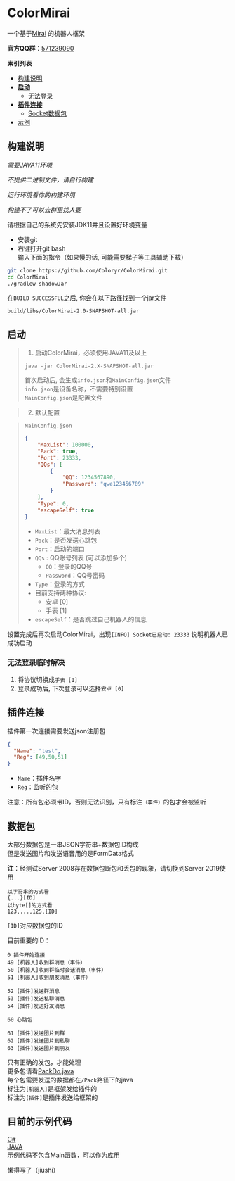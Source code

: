 # ColorMirai
一个基于[Mirai](https://github.com/mamoe/mirai) 的机器人框架


**官方QQ群**：[571239090](https://qm.qq.com/cgi-bin/qm/qr?k=85m_MZMJ7BbyZ2vZW4wHVZGGvGnIL2As&jump_from=webapi)

**索引列表**


- [构建说明](#构建说明)
- [**启动**](#启动)
    - [无法登录](#无法登录临时解决)
- [**插件连接**](#插件连接)
    - [Socket数据包](#数据包)
- [示例](#目前的示例代码)



## 构建说明
*需要JAVA11环境*

*不提供二进制文件，请自行构建*

*运行环境看你的构建环境*

*构建不了可以去群里找人要*


请根据自己的系统先安装JDK11并且设置好环境变量  
- 安装git  
- 右键打开git bash  
输入下面的指令（如果慢的话, 可能需要梯子等工具辅助下载）
```bash
git clone https://github.com/Coloryr/ColorMirai.git
cd ColorMirai
./gradlew shadowJar
```
在`BUILD SUCCESSFUL`之后, 你会在以下路径找到一个jar文件

`build/libs/ColorMirai-2.0-SNAPSHOT-all.jar`


## 启动
> 1. 启动ColorMirai，必须使用JAVA11及以上
> ```
> java -jar ColorMirai-2.X-SNAPSHOT-all.jar
> ```
> 首次启动后, 会生成`info.json`和`MainConfig.json`文件  
> `info.json`是设备名称，不需要特别设置  
> `MainConfig.json`是配置文件

> 2. 默认配置

> `MainConfig.json`
> ```Json
> {
>     "MaxList": 100000,
>     "Pack": true,
>     "Port": 23333,
>     "QQs": [
>         {
>             "QQ": 1234567890,
>             "Password": "qwe123456789"
>         }
>     ],
>     "Type": 0,
>     "escapeSelf": true
> }
> ```
> - `MaxList`：最大消息列表
> - `Pack`：是否发送心跳包
> - `Port`：启动的端口
> - `QQs` : QQ账号列表 (可以添加多个)
>     - `QQ`：登录的QQ号
>     - `Password`：QQ号密码
> - `Type`：登录的方式
> - 目前支持两种协议: 
>     - 安卓 [0]
>     - 手表 [1]
> - `escapeSelf`：是否跳过自己机器人的信息

设置完成后再次启动ColorMirai，出现`[INFO] Socket已启动: 23333` 说明机器人已成功启动

### 无法登录临时解决
1. 将协议切换成`手表 [1]`
2. 登录成功后, 下次登录可以选择`安卓 [0]`


## 插件连接
插件第一次连接需要发送json注册包
```Json
{
  "Name": "test",
  "Reg": [49,50,51]
}
```
- `Name`：插件名字
- `Reg`：监听的包

注意：所有包必须带ID，否则无法识别，只有标注`（事件）`的包才会被监听


## 数据包
大部分数据包是一串JSON字符串+数据包ID构成  
但是发送图片和发送语音用的是FormData格式

**注**：经测试Server 2008存在数据包断包和丢包的现象，请切换到Server 2019使用

```
以字符串的方式看
{...}[ID]
以byte[]的方式看
123,...,125,[ID]
```
`[ID]`对应数据包的ID  

目前重要的ID：
```
0 插件开始连接
49 [机器人]收到群消息（事件）
50 [机器人]收到群临时会话消息（事件）
51 [机器人]收到朋友消息（事件）

52 [插件]发送群消息
53 [插件]发送私聊消息
54 [插件]发送好友消息

60 心跳包

61 [插件]发送图片到群
62 [插件]发送图片到私聊
63 [插件]发送图片到朋友
```
只有正确的发包，才能处理  
更多包请看[PackDo.java](src/main/java/Color_yr/ColorMirai/Pack/PackDo.java)  
每个包需要发送的数据都在`/Pack`路径下的java  
标注为`[机器人]`是框架发给插件的  
标注为`[插件]`是插件发送给框架的


## 目前的示例代码
[C#](demo/C%23demo.cs)  
[JAVA](demo/JAVAdemo.java)  
示例代码不包含Main函数，可以作为库用

<!--有人帮你写2333-->
懒得写了（jiushi）
